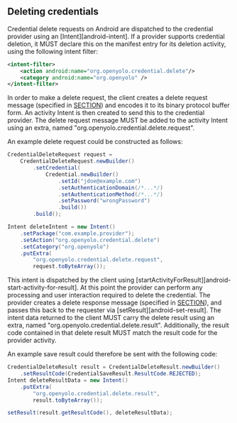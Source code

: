## Deleting credentials

Credential delete requests on Android are dispatched to the credential provider
using an [Intent][android-intent]. If a provider supports credential deletion,
it MUST declare this on the manifest entry for its deletion activity,
using the following intent filter:

```xml
<intent-filter>
    <action android:name="org.openyolo.credential.delete"/>
    <category android:name="org.openyolo" />
</intent-filter>
```

In order to make a delete request, the client creates a delete request message
(specified in [SECTION](#delete-request-message)) and encodes it to its binary
protocol buffer form. An activity Intent is then created to send this to the
credential provider. The delete request message MUST be added to the activity
Intent using an extra, named "org.openyolo.credential.delete.request".

An example delete request could be constructed as follows:

```java
CredentialDeleteRequest request =
    CredentialDeleteRequest.newBuilder()
        .setCredential(
            Credential.newBuilder()
                .setId("jdoe@example.com")
                .setAuthenticationDomain(/*...*/)
                .setAuthenticationMethod(/*...*/)
                .setPassword("wrongPassword")
                .build())
        .build();

Intent deleteIntent = new Intent()
    .setPackage("com.example.provider");
    .setAction("org.openyolo.credential.delete")
    .setCategory("org.openyolo")
    .putExtra(
        "org.openyolo.credential.delete.request",
        request.toByteArray());
```

This intent is dispatched by the client using
[startActivityForResult][android-start-activity-for-result]. At this point the
provider can perform any processing and user interaction required to delete
the credential. The provider creates a delete response message (specified in
[SECTION](#delete-response-message)), and passes this back to the requester via
[setResult][android-set-result]. The intent data returned to the
client MUST carry the delete result using an extra, named
"org.openyolo.credential.delete.result". Additionally, the result code
contained in that delete result MUST match the result code for the provider activity.

An example save result could therefore be sent with the following code:

```java
CredentialDeleteResult result = CredentialDeleteResult.newBuilder()
    .setResultCode(CredentialSaveResult.ResultCode.REJECTED);
Intent deleteResultData = new Intent()
    .putExtra(
        "org.openyolo.credential.delete.result",
        result.toByteArray());

setResult(result.getResultCode(), deleteResultData);
```
